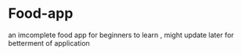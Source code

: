 # Food-app
an imcomplete food app for beginners to learn , might update later for betterment of application
